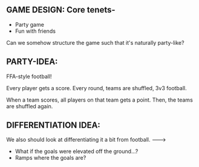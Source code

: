 

## GAME DESIGN: Core tenets-
- Party game
- Fun with friends



Can we somehow structure the game such that it's naturally party-like?

## PARTY-IDEA:
FFA-style football!

Every player gets a score.
Every round, teams are shuffled, 3v3 football.

When a team scores, all players on that team gets a point.
Then, the teams are shuffled again.



## DIFFERENTIATION IDEA:
We also should look at differentiating it a bit from football.
--->  
- What if the goals were elevated off the ground...?
- Ramps where the goals are?



















